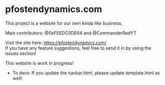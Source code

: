 # pfostendynamics.com

This project is a website for our own kinda like business.

Main contributors: @0xFEEDC0DE64 and @CommanderRedYT

Visit the site here: https://pfostendynamics.com/  
If you have any feature suggestions, feel free to send it in by using the issues section!

This website is work in progress!

 - To devs: If you update the navbar.html, please update template.html as well!